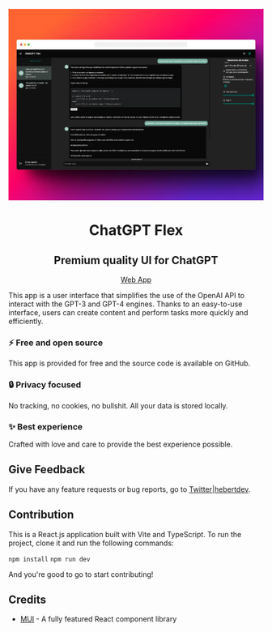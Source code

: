 ![Chatpad AI](./banner.webp)

<h1 align="center">ChatGPT Flex</h1>
<h2 align="center">Premium quality UI for ChatGPT</h2>
<!-- <p align="center"><a href="https://chatpad.ai">Web App</a> & <a href="https://download.chatpad.ai">Desktop App</a></p> -->
<p align="center"><a href="https://chatflex.hebertdev.net">Web App</a> </p>

This app is a user interface that simplifies the use of the OpenAI API to interact with the GPT-3 and GPT-4 engines. Thanks to an easy-to-use interface, users can create content and perform tasks more quickly and efficiently.

### ⚡️ Free and open source

This app is provided for free and the source code is available on GitHub.

### 🔒 Privacy focused

No tracking, no cookies, no bullshit. All your data is stored locally.

### ✨ Best experience

Crafted with love and care to provide the best experience possible.

## Give Feedback

If you have any feature requests or bug reports, go to [Twitter|hebertdev](https://twitter.com/hebertdev1).

## Contribution

This is a React.js application built with Vite and TypeScript. To run the project, clone it and run the following commands:

`npm install`
`npm run dev`

And you're good to go to start contributing!

## Credits

- [MUI](https://mui.com/) - A fully featured React component library
